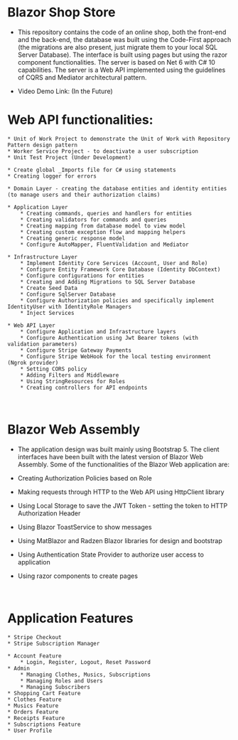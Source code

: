 # Blazor Shop Store

* This repository contains the code of an online shop, both the front-end and the back-end, the database was built using the Code-First approach (the migrations are also present, just migrate them to your local SQL Server Database). The interface is built using pages but using the razor component functionalities. The server is based on Net 6 with C# 10 capabilities. The server is a Web API implemented using the guidelines of CQRS and Mediator architectural pattern.

* Video Demo Link: (In the Future)

# Web API functionalities:
	* Unit of Work Project to demonstrate the Unit of Work with Repository Pattern design pattern
	* Worker Service Project - to deactivate a user subscription
	* Unit Test Project (Under Development)

	* Create global _Imports file for C# using statements
	* Creating logger for errors

	* Domain Layer - creating the database entities and identity entities (to manage users and their authorization claims)

	* Application Layer
		* Creating commands, queries and handlers for entities
		* Creating validators for commands and queries
		* Creating mapping from database model to view model
		* Creating custom exception flow and mapping helpers
		* Creating generic response model
		* Configure AutoMapper, FluentValidation and Mediator

	* Infrastructure Layer
		* Implement Identity Core Services (Account, User and Role)
		* Configure Entity Framework Core Database (Identity DbContext)
		* Configure configurations for entities
		* Creating and Adding Migrations to SQL Server Database
		* Create Seed Data
		* Configure SqlServer Database
		* Configure Authorization policies and specifically implement IdentityUser with IdentityRole Managers
		* Inject Services

	* Web API Layer
		* Configure Application and Infrastructure layers
		* Configure Authentication using Jwt Bearer tokens (with validation parameters)
		* Configure Stripe Gateway Payments
		* Configure Stripe WebHook for the local testing environment (Ngrok provider)
		* Setting CORS policy
		* Adding Filters and Middleware
		* Using StringResources for Roles
		* Creating controllers for API endpoints
<br/>

# Blazor Web Assembly

* The application design was built mainly using Bootstrap 5. The client interfaces have been built with the latest version of Blazor Web Assembly. Some of the functionalities of the Blazor Web application are:

* Creating Authorization Policies based on Role
* Making requests through HTTP to the Web API using HttpClient library
* Using Local Storage to save the JWT Token - setting the token to HTTP Authorization Header
* Using Blazor ToastService to show messages
* Using MatBlazor and Radzen Blazor libraries for design and bootstrap
* Using Authentication State Provider to authorize user access to application
* Using razor components to create pages
<br/>

# Application Features

	* Stripe Checkout
	* Stripe Subscription Manager

	* Account Feature
		* Login, Register, Logout, Reset Password
	* Admin
		* Managing Clothes, Musics, Subscriptions
		* Managing Roles and Users
		* Managing Subscribers
	* Shopping Cart Feature
	* Clothes Feature
	* Musics Feature
	* Orders Feature
	* Receipts Feature
	* Subscriptions Feature
	* User Profile
